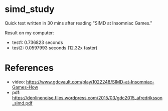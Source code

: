 # simd_study
Quick test written in 30 mins after reading "SIMD at Insomniac Games."

Result on my computer:
* test1: 0.736823 seconds
* test2: 0.0597993 seconds (12.32x faster)

# References
* video: https://www.gdcvault.com/play/1022248/SIMD-at-Insomniac-Games-How
* pdf: https://deplinenoise.files.wordpress.com/2015/03/gdc2015_afredriksson_simd.pdf
